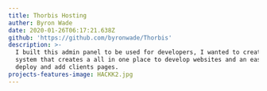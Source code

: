 ```yaml
---
title: Thorbis Hosting
auther: Byron Wade
date: 2020-01-26T06:17:21.638Z
github: 'https://github.com/byronwade/Thorbis'
description: >-
  I built this admin panel to be used for developers, I wanted to create a
  system that creates a all in one place to develop websites and an easy to
  deploy and add clients pages.
projects-features-image: HACKK2.jpg
---
```


